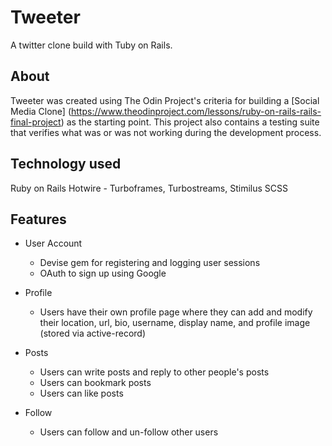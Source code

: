 # Tweeter

A twitter clone build with Tuby on Rails.

## About

Tweeter was created using The Odin Project's criteria for building a [Social Media Clone] (https://www.theodinproject.com/lessons/ruby-on-rails-rails-final-project) as the starting point. This project also contains a testing suite that verifies what was or was not working during the development process.

## Technology used

Ruby on Rails
Hotwire - Turboframes, Turbostreams, Stimilus
SCSS

## Features

- User Account
    - Devise gem for registering and logging user sessions
    - OAuth to sign up using Google

- Profile
    - Users have their own profile page where they can add and modify their location, url, bio, username, display name, and profile image (stored via active-record)

- Posts
    - Users can write posts and reply to other people's posts
    - Users can bookmark posts
    - Users can like posts

- Follow
    - Users can follow and un-follow other users
